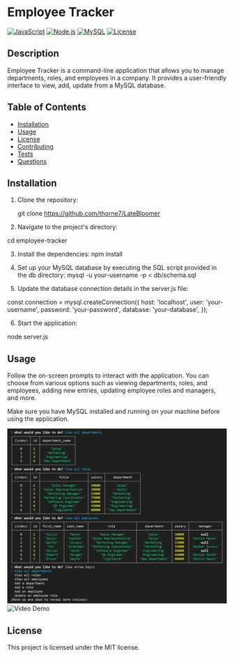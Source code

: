 # Employee Tracker

[![JavaScript](https://img.shields.io/badge/JavaScript-ES6-yellow.svg)](https://www.javascript.com/)
[![Node.js](https://img.shields.io/badge/Node.js-v14.17.0-green.svg)](https://nodejs.org/)
[![MySQL](https://img.shields.io/badge/MySQL-v8.0.27-blue.svg)](https://www.mysql.com/)
[![License](https://img.shields.io/badge/license-MIT-blue.svg)](https://opensource.org/licenses/MIT)

## Description

Employee Tracker is a command-line application that allows you to manage departments, roles, and employees in a company. It provides a user-friendly interface to view, add, update from a MySQL database.

## Table of Contents

- [Installation](#installation)
- [Usage](#usage)
- [License](#license)
- [Contributing](#contributing)
- [Tests](#tests)
- [Questions](#questions)

## Installation

1. Clone the repository:

   git clone https://github.com/thorne7/LateBloomer

2. Navigate to the project's directory:

cd employee-tracker

3. Install the dependencies:
npm install

4. Set up your MySQL database by executing the SQL script provided in the db directory:
mysql -u your-username -p < db/schema.sql

5. Update the database connection details in the server.js file:

const connection = mysql.createConnection({
  host: 'localhost',
  user: 'your-username',
  password: 'your-password',
  database: 'your-database',
});

6. Start the application:

node server.js

## Usage
Follow the on-screen prompts to interact with the application. You can choose from various options such as viewing departments, roles, and employees, adding new entries, updating employee roles and managers, and more.

Make sure you have MySQL installed and running on your machine before using the application.

![Example image](./assets/NeverCompromise.JPG)
![Video Demo](https://drive.google.com/file/d/1AvJdeZSA5ryNRcnVobTVoXCUC2pMGiCj/view)

## License
This project is licensed under the MIT license.

